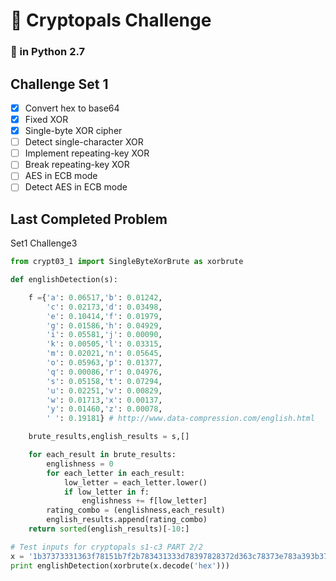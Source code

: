 # 🔐 Cryptopals Challenge
### 🐍 in Python 2.7

## Challenge Set 1
- [x] Convert hex to base64
- [x] Fixed XOR
- [x] Single-byte XOR cipher
- [ ] Detect single-character XOR 
- [ ] Implement repeating-key XOR
- [ ] Break repeating-key XOR
- [ ] AES in ECB mode
- [ ] Detect AES in ECB mode

## Last Completed Problem
Set1 Challenge3
```python
from crypt03_1 import SingleByteXorBrute as xorbrute

def englishDetection(s):

    f ={'a': 0.06517,'b': 0.01242,
        'c': 0.02173,'d': 0.03498,
        'e': 0.10414,'f': 0.01979,
        'g': 0.01586,'h': 0.04929,
        'i': 0.05581,'j': 0.00090,
        'k': 0.00505,'l': 0.03315,
        'm': 0.02021,'n': 0.05645,
        'o': 0.05963,'p': 0.01377,
        'q': 0.00086,'r': 0.04976,
        's': 0.05158,'t': 0.07294,
        'u': 0.02251,'v': 0.00829,
        'w': 0.01713,'x': 0.00137,
        'y': 0.01460,'z': 0.00078,
        ' ': 0.19181} # http://www.data-compression.com/english.html

    brute_results,english_results = s,[]

    for each_result in brute_results:
        englishness = 0
        for each_letter in each_result:
            low_letter = each_letter.lower()
            if low_letter in f:
                englishness += f[low_letter]
        rating_combo = (englishness,each_result)
        english_results.append(rating_combo)
    return sorted(english_results)[-10:]

# Test inputs for cryptopals s1-c3 PART 2/2
x = '1b37373331363f78151b7f2b783431333d78397828372d363c78373e783a393b3736'
print englishDetection(xorbrute(x.decode('hex')))
```